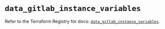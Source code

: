 # `data_gitlab_instance_variables`

Refer to the Terraform Registry for docs: [`data_gitlab_instance_variables`](https://registry.terraform.io/providers/gitlabhq/gitlab/17.5.0/docs/data-sources/instance_variables).

